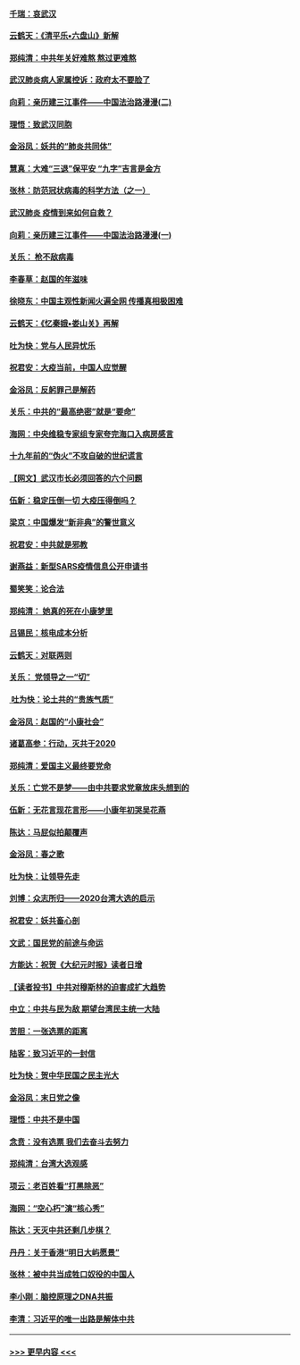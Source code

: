 #### [千瑞：哀武汉](../pages/nsc993/n11833647.md?t=01311522) 
#### [云鹤天：《清平乐▪六盘山》新解](../pages/nsc993/n11833611.md?t=01311522) 
#### [郑纯清：中共年关好难熬 熬过更难熬](../pages/nsc993/n11833489.md?t=01311522) 
#### [武汉肺炎病人家属控诉：政府太不要脸了](../pages/nsc993/n11833205.md?t=01311522) 
#### [向莉：亲历建三江事件——中国法治路漫漫(二)](../pages/nsc993/n11829102.md?t=01311522) 
#### [理悟：致武汉同胞](../pages/nsc993/n11831522.md?t=01311522) 
#### [金浴凤：妖共的“肺炎共同体”](../pages/nsc993/n11829448.md?t=01311522) 
#### [慧真：大难“三退”保平安 “九字”吉言是金方](../pages/nsc993/n11829501.md?t=01311522) 
#### [张林：防范冠状病毒的科学方法（之一）](../pages/nsc993/n11828618.md?t=01311522) 
#### [武汉肺炎 疫情到来如何自救？](../pages/nsc993/n11827632.md?t=01311522) 
#### [向莉：亲历建三江事件——中国法治路漫漫(一)](../pages/nsc993/n11827190.md?t=01311522) 
#### [关乐： 枪不敌病毒](../pages/nsc993/n11826746.md?t=01311522) 
#### [李春草：赵国的年滋味](../pages/nsc993/n11826321.md?t=01311522) 
#### [徐晓东：中国主观性新闻火遍全网 传播真相极困难](../pages/nsc993/n11826508.md?t=01311522) 
#### [云鹤天：《忆秦娥▪娄山关》再解](../pages/nsc993/n11824682.md?t=01311522) 
#### [吐为快：党与人民异忧乐](../pages/nsc993/n11824660.md?t=01311522) 
#### [祝君安：大疫当前，中国人应觉醒](../pages/nsc993/n11821946.md?t=01311522) 
#### [金浴凤：反躬罪己是解药](../pages/nsc993/n11820280.md?t=01311522) 
#### [关乐：中共的“最高绝密”就是“要命”](../pages/nsc993/n11816946.md?t=01311522) 
#### [海网：中央维稳专家组专家夸完海口入病房感言](../pages/nsc993/n11815138.md?t=01311522) 
#### [十九年前的“伪火”不攻自破的世纪谎言](../pages/nsc993/n11813238.md?t=01311522) 
#### [【网文】武汉市长必须回答的六个问题](../pages/nsc993/n11813848.md?t=01311522) 
#### [伍新：稳定压倒一切 大疫压得倒吗？](../pages/nsc993/n11812634.md?t=01311522) 
#### [梁京：中国爆发“新非典”的警世意义](../pages/nsc993/n11812554.md?t=01311522) 
#### [祝君安：中共就是邪教](../pages/nsc993/n11812431.md?t=01311522) 
#### [谢燕益：新型SARS疫情信息公开申请书](../pages/nsc993/n11808840.md?t=01311522) 
#### [蜀笑笑：论合法](../pages/nsc993/n11808064.md?t=01311522) 
#### [郑纯清： 她真的死在小康梦里](../pages/nsc993/n11806623.md?t=01311522) 
#### [吕锡民：核电成本分析](../pages/nsc993/n11806284.md?t=01311522) 
#### [云鹤天：对联两则](../pages/nsc993/n11805957.md?t=01311522) 
#### [关乐： 党领导之一“切”](../pages/nsc993/n11804505.md?t=01311522) 
#### [ 吐为快：论土共的“贵族气质”](../pages/nsc993/n11804490.md?t=01311522) 
#### [金浴凤：赵国的“小康社会”](../pages/nsc993/n11804452.md?t=01311522) 
#### [诸葛高参：行动，灭共于2020](../pages/nsc993/n11804120.md?t=01311522) 
#### [郑纯清：爱国主义最终要党命](../pages/nsc993/n11802197.md?t=01311522) 
#### [关乐：亡党不是梦——由中共要求党章放床头想到的](../pages/nsc993/n11802156.md?t=01311522) 
#### [伍新：无花言现花言形——小康年初哭吴花燕](../pages/nsc993/n11800044.md?t=01311522) 
#### [陈达：马屁似拍颠覆声](../pages/nsc993/n11800010.md?t=01311522) 
#### [金浴凤：春之歌](../pages/nsc993/n11797687.md?t=01311522) 
#### [吐为快：让领导先走](../pages/nsc993/n11797512.md?t=01311522) 
#### [刘博：众志所归——2020台湾大选的启示](../pages/nsc993/n11796878.md?t=01311522) 
#### [祝君安：妖共畜心剖](../pages/nsc993/n11794273.md?t=01311522) 
#### [文武：国民党的前途与命运](../pages/nsc993/n11794198.md?t=01311522) 
#### [方能达：祝贺《大纪元时报》读者日增](../pages/nsc993/n11793807.md?t=01311522) 
#### [【读者投书】中共对穆斯林的迫害成扩大趋势](../pages/nsc993/n11791371.md?t=01311522) 
#### [中立：中共与民为敌 期望台湾民主统一大陆](../pages/nsc993/n11790392.md?t=01311522) 
#### [苦胆：一张选票的距离](../pages/nsc993/n11788914.md?t=01311522) 
#### [陆客：致习近平的一封信](../pages/nsc993/n11788867.md?t=01311522) 
#### [吐为快：贺中华民国之民主光大](../pages/nsc993/n11788618.md?t=01311522) 
#### [金浴凤：末日党之像](../pages/nsc993/n11787475.md?t=01311522) 
#### [理悟：中共不是中国](../pages/nsc993/n11787463.md?t=01311522) 
#### [念贲：没有选票  我们去奋斗去努力](../pages/nsc993/n11787398.md?t=01311522) 
#### [郑纯清：台湾大选观感](../pages/nsc993/n11786210.md?t=01311522) 
#### [项云：老百姓看“打黑除恶”](../pages/nsc993/n11785398.md?t=01311522) 
#### [海网：“空心朽”演“核心秀”](../pages/nsc993/n11783874.md?t=01311522) 
#### [陈达：天灭中共还剩几步棋？](../pages/nsc993/n11783719.md?t=01311522) 
#### [丹丹：关于香港“明日大屿愿景”](../pages/nsc993/n11783273.md?t=01311522) 
#### [张林：被中共当成牲口奴役的中国人](../pages/nsc993/n11782397.md?t=01311522) 
#### [李小刚：脑控原理之DNA共振](../pages/nsc993/n11780962.md?t=01311522) 
#### [李清：习近平的唯一出路是解体中共](../pages/nsc993/n11780866.md?t=01311522) 

----
#### [ >>> 更早内容 <<< ](../indexes/nsc993-earlier.md)
